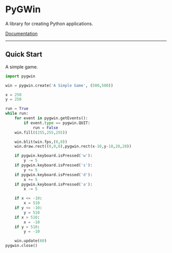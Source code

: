 # PyGWin
A library for creating Python applications.

[Documentation](https://github.com/themixray/pygwin/wiki)
***
## Quick Start
A simple game.
```python
import pygwin

win = pygwin.create('A Simple Game', (500,500))

x = 250
y = 250

run = True
while run:
    for event in pygwin.getEvents():
        if event.type == pygwin.QUIT:
            run = False
    win.fill((255,255,255))

    win.blit(win.fps,(0,0))
    win.draw.rect((0,0,0),pygwin.rect(x-10,y-10,20,20))

    if pygwin.keyboard.isPressed('w'):
        y -= 5
    if pygwin.keyboard.isPressed('s'):
        y += 5
    if pygwin.keyboard.isPressed('d'):
        x += 5
    if pygwin.keyboard.isPressed('a'):
        x -= 5

    if x <= -10:
        x = 510
    if y <= -10:
        y = 510
    if x > 510:
        x = -10
    if y > 510:
        y = -10

    win.update(60)
pygwin.close()
```
